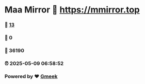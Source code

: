 # Maa Mirror :link: https://mmirror.top 
### :page_facing_up: [13](https://mmirror.top/tag.html) 
### :speech_balloon: 0 
### :hibiscus: 36190 
### :alarm_clock: 2025-05-09 06:58:52 
### Powered by :heart: [Gmeek](https://github.com/Meekdai/Gmeek)
